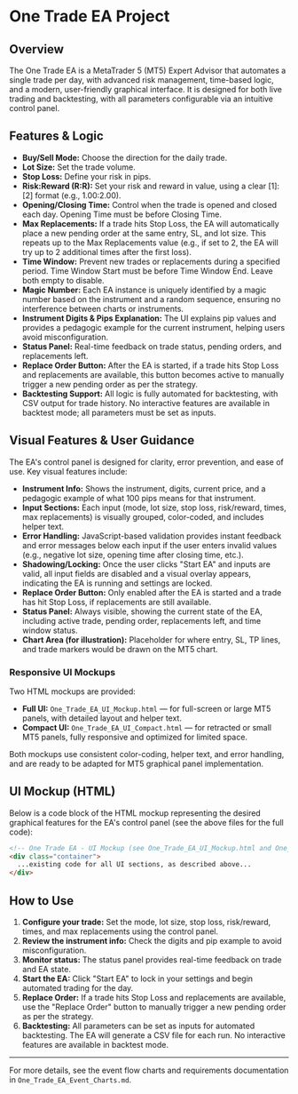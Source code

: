 # One Trade EA Project

## Overview

The One Trade EA is a MetaTrader 5 (MT5) Expert Advisor that automates a single trade per day, with advanced risk management, time-based logic, and a modern, user-friendly graphical interface. It is designed for both live trading and backtesting, with all parameters configurable via an intuitive control panel.

## Features & Logic

- **Buy/Sell Mode:** Choose the direction for the daily trade.
- **Lot Size:** Set the trade volume.
- **Stop Loss:** Define your risk in pips.
- **Risk:Reward (R:R):** Set your risk and reward in value, using a clear [1]:[2] format (e.g., 1.00:2.00).
- **Opening/Closing Time:** Control when the trade is opened and closed each day. Opening Time must be before Closing Time.
- **Max Replacements:** If a trade hits Stop Loss, the EA will automatically place a new pending order at the same entry, SL, and lot size. This repeats up to the Max Replacements value (e.g., if set to 2, the EA will try up to 2 additional times after the first loss).
- **Time Window:** Prevent new trades or replacements during a specified period. Time Window Start must be before Time Window End. Leave both empty to disable.
- **Magic Number:** Each EA instance is uniquely identified by a magic number based on the instrument and a random sequence, ensuring no interference between charts or instruments.
- **Instrument Digits & Pips Explanation:** The UI explains pip values and provides a pedagogic example for the current instrument, helping users avoid misconfiguration.
- **Status Panel:** Real-time feedback on trade status, pending orders, and replacements left.
- **Replace Order Button:** After the EA is started, if a trade hits Stop Loss and replacements are available, this button becomes active to manually trigger a new pending order as per the strategy.
- **Backtesting Support:** All logic is fully automated for backtesting, with CSV output for trade history. No interactive features are available in backtest mode; all parameters must be set as inputs.


## Visual Features & User Guidance

The EA's control panel is designed for clarity, error prevention, and ease of use. Key visual features include:

- **Instrument Info:** Shows the instrument, digits, current price, and a pedagogic example of what 100 pips means for that instrument.
- **Input Sections:** Each input (mode, lot size, stop loss, risk/reward, times, max replacements) is visually grouped, color-coded, and includes helper text.
- **Error Handling:** JavaScript-based validation provides instant feedback and error messages below each input if the user enters invalid values (e.g., negative lot size, opening time after closing time, etc.).
- **Shadowing/Locking:** Once the user clicks "Start EA" and inputs are valid, all input fields are disabled and a visual overlay appears, indicating the EA is running and settings are locked.
- **Replace Order Button:** Only enabled after the EA is started and a trade has hit Stop Loss, if replacements are still available.
- **Status Panel:** Always visible, showing the current state of the EA, including active trade, pending order, replacements left, and time window status.
- **Chart Area (for illustration):** Placeholder for where entry, SL, TP lines, and trade markers would be drawn on the MT5 chart.

### Responsive UI Mockups

Two HTML mockups are provided:

- **Full UI:** `One_Trade_EA_UI_Mockup.html` — for full-screen or large MT5 panels, with detailed layout and helper text.
- **Compact UI:** `One_Trade_EA_UI_Compact.html` — for retracted or small MT5 panels, fully responsive and optimized for limited space.

Both mockups use consistent color-coding, helper text, and error handling, and are ready to be adapted for MT5 graphical panel implementation.

## UI Mockup (HTML)

Below is a code block of the HTML mockup representing the desired graphical features for the EA's control panel (see the above files for the full code):

```html
<!-- One Trade EA - UI Mockup (see One_Trade_EA_UI_Mockup.html and One_Trade_EA_UI_Compact.html for full code) -->
<div class="container">
  ...existing code for all UI sections, as described above...
</div>
```

## How to Use

1. **Configure your trade:** Set the mode, lot size, stop loss, risk/reward, times, and max replacements using the control panel.
2. **Review the instrument info:** Check the digits and pip example to avoid misconfiguration.
3. **Monitor status:** The status panel provides real-time feedback on trade and EA state.
4. **Start the EA:** Click "Start EA" to lock in your settings and begin automated trading for the day.
5. **Replace Order:** If a trade hits Stop Loss and replacements are available, use the "Replace Order" button to manually trigger a new pending order as per the strategy.
6. **Backtesting:** All parameters can be set as inputs for automated backtesting. The EA will generate a CSV file for each run. No interactive features are available in backtest mode.

---

For more details, see the event flow charts and requirements documentation in `One_Trade_EA_Event_Charts.md`.